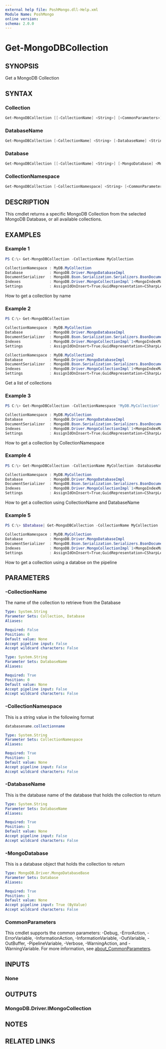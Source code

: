 ```yaml
---
external help file: PoshMongo.dll-Help.xml
Module Name: PoshMongo
online version:
schema: 2.0.0
---
```


# Get-MongoDBCollection

## SYNOPSIS

Get a MongoDB Collection

## SYNTAX

### Collection

```powershell
Get-MongoDBCollection [[-CollectionName] <String>] [<CommonParameters>]
```

### DatabaseName

```powershell
Get-MongoDBCollection [-CollectionName] <String> [-DatabaseName] <String> [<CommonParameters>]
```

### Database

```powershell
Get-MongoDBCollection [[-CollectionName] <String>] [-MongoDatabase] <MongoDatabaseBase> [<CommonParameters>]
```

### CollectionNamespace

```powershell
Get-MongoDBCollection [-CollectionNamespace] <String> [<CommonParameters>]
```

## DESCRIPTION

This cmdlet returns a specific MongoDB Collection from the selected MongoDB
Database, or all available collections.

## EXAMPLES

### Example 1

```powershell
PS C:\> Get-MongoDBCollection -CollectionName MyCollection

CollectionNamespace : MyDB.MyCollection
Database            : MongoDB.Driver.MongoDatabaseImpl
DocumentSerializer  : MongoDB.Bson.Serialization.Serializers.BsonDocumentSerializer
Indexes             : MongoDB.Driver.MongoCollectionImpl`1+MongoIndexManager[MongoDB.Bson.BsonDocument]
Settings            : AssignIdOnInsert=True;GuidRepresentation=CSharpLegacy;ReadConcern={ };ReadEncoding=null;ReadPreference={ Mode : Primary };WriteConcern={ };WriteEncoding=null
```

How to get a collection by name

### Example 2

```powershell
PS C:\> Get-MongoDBCollection

CollectionNamespace : MyDB.MyCollection
Database            : MongoDB.Driver.MongoDatabaseImpl
DocumentSerializer  : MongoDB.Bson.Serialization.Serializers.BsonDocumentSerializer
Indexes             : MongoDB.Driver.MongoCollectionImpl`1+MongoIndexManager[MongoDB.Bson.BsonDocument]
Settings            : AssignIdOnInsert=True;GuidRepresentation=CSharpLegacy;ReadConcern={ };ReadEncoding=null;ReadPreference={ Mode : Primary };WriteConcern={ };WriteEncoding=null

CollectionNamespace : MyDB.MyCollection2
Database            : MongoDB.Driver.MongoDatabaseImpl
DocumentSerializer  : MongoDB.Bson.Serialization.Serializers.BsonDocumentSerializer
Indexes             : MongoDB.Driver.MongoCollectionImpl`1+MongoIndexManager[MongoDB.Bson.BsonDocument]
Settings            : AssignIdOnInsert=True;GuidRepresentation=CSharpLegacy;ReadConcern={ };ReadEncoding=null;ReadPreference={ Mode : Primary };WriteConcern={ };WriteEncoding=null
```

Get a list of collections

### Example 3

```powershell
PS C:\> Get-MongoDBCollection -CollectionNamespace 'MyDB.MyCollection'

CollectionNamespace : MyDB.MyCollection
Database            : MongoDB.Driver.MongoDatabaseImpl
DocumentSerializer  : MongoDB.Bson.Serialization.Serializers.BsonDocumentSerializer
Indexes             : MongoDB.Driver.MongoCollectionImpl`1+MongoIndexManager[MongoDB.Bson.BsonDocument]
Settings            : AssignIdOnInsert=True;GuidRepresentation=CSharpLegacy;ReadConcern={ };ReadEncoding=null;ReadPreference={ Mode : Primary };WriteConcern={ };WriteEncoding=null
```

How to get a collection by CollectionNamespace

### Example 4

```powershell
PS C:\> Get-MongoDBCollection -CollectionName MyCollection -DatabaseName MyDB

CollectionNamespace : MyDB.MyCollection
Database            : MongoDB.Driver.MongoDatabaseImpl
DocumentSerializer  : MongoDB.Bson.Serialization.Serializers.BsonDocumentSerializer
Indexes             : MongoDB.Driver.MongoCollectionImpl`1+MongoIndexManager[MongoDB.Bson.BsonDocument]
Settings            : AssignIdOnInsert=True;GuidRepresentation=CSharpLegacy;ReadConcern={ };ReadEncoding=null;ReadPreference={ Mode : Primary };WriteConcern={ };WriteEncoding=null
```

How to get a collection using CollectionName and DatabaseName

### Example 5

```powershell
PS C:\> $Database| Get-MongoDBCollection -CollectionName MyCollection

CollectionNamespace : MyDB.MyCollection
Database            : MongoDB.Driver.MongoDatabaseImpl
DocumentSerializer  : MongoDB.Bson.Serialization.Serializers.BsonDocumentSerializer
Indexes             : MongoDB.Driver.MongoCollectionImpl`1+MongoIndexManager[MongoDB.Bson.BsonDocument]
Settings            : AssignIdOnInsert=True;GuidRepresentation=CSharpLegacy;ReadConcern={ };ReadEncoding=null;ReadPreference={ Mode : Primary };WriteConcern={ };WriteEncoding=null
```

How to get a collection using a databse on the pipeline

## PARAMETERS

### -CollectionName

The name of the collection to retrieve from the Database

```yaml
Type: System.String
Parameter Sets: Collection, Database
Aliases:

Required: False
Position: 0
Default value: None
Accept pipeline input: False
Accept wildcard characters: False
```

```yaml
Type: System.String
Parameter Sets: DatabaseName
Aliases:

Required: True
Position: 0
Default value: None
Accept pipeline input: False
Accept wildcard characters: False
```

### -CollectionNamespace

This is a string value in the following format

```powershell
databasename.collectionname
```

```yaml
Type: System.String
Parameter Sets: CollectionNamespace
Aliases:

Required: True
Position: 1
Default value: None
Accept pipeline input: False
Accept wildcard characters: False
```

### -DatabaseName

This is the database name of the database that holds the collection to return

```yaml
Type: System.String
Parameter Sets: DatabaseName
Aliases:

Required: True
Position: 1
Default value: None
Accept pipeline input: False
Accept wildcard characters: False
```

### -MongoDatabase

This is a database object that holds the collection to return

```yaml
Type: MongoDB.Driver.MongoDatabaseBase
Parameter Sets: Database
Aliases:

Required: True
Position: 1
Default value: None
Accept pipeline input: True (ByValue)
Accept wildcard characters: False
```

### CommonParameters

This cmdlet supports the common parameters: -Debug, -ErrorAction, -ErrorVariable, -InformationAction, -InformationVariable, -OutVariable, -OutBuffer, -PipelineVariable, -Verbose, -WarningAction, and -WarningVariable. For more information, see [about_CommonParameters](http://go.microsoft.com/fwlink/?LinkID=113216).

## INPUTS

### None

## OUTPUTS

### MongoDB.Driver.IMongoCollection

## NOTES

## RELATED LINKS
